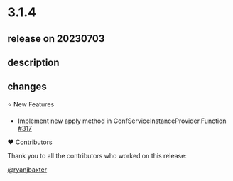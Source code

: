 # 3.1.4

## release on 20230703

## description

## changes

⭐ New Features

* Implement new apply method in ConfServiceInstanceProvider.Function <a href="https://github.com/spring-cloud/spring-cloud-zookeeper/pull/317" data-hovercard-type="pull_request" data-hovercard-url="/spring-cloud/spring-cloud-zookeeper/pull/317/hovercard">#317</a>

❤️ Contributors

Thank you to all the contributors who worked on this release:

<a class="user-mention notranslate" data-hovercard-type="user" data-hovercard-url="/users/ryanjbaxter/hovercard" data-octo-click="hovercard-link-click" data-octo-dimensions="link_type:self" href="https://github.com/ryanjbaxter">@ryanjbaxter</a>


